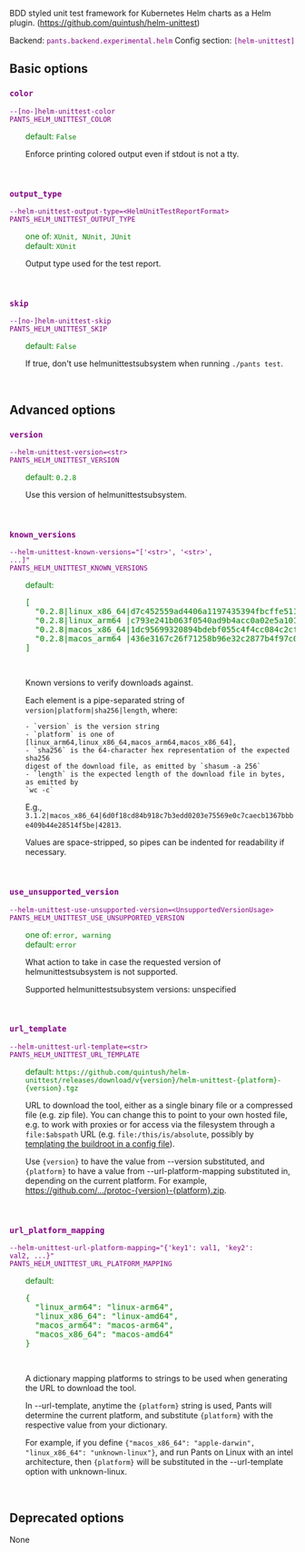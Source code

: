 
BDD styled unit test framework for Kubernetes Helm charts as a Helm plugin. (https://github.com/quintush/helm-unittest)

Backend: <span style="color: purple"><code>pants.backend.experimental.helm</code></span>
Config section: <span style="color: purple"><code>[helm-unittest]</code></span>

## Basic options

<div style="color: purple">

### `color`

  <code>--[no-]helm-unittest-color</code><br>
  <code>PANTS_HELM_UNITTEST_COLOR</code><br>
</div>
<div style="padding-left: 2em;">
<span style="color: green">default: <code>False</code></span>

<br>

Enforce printing colored output even if stdout is not a tty.
</div>
<br>

<div style="color: purple">

### `output_type`

  <code>--helm-unittest-output-type=&lt;HelmUnitTestReportFormat&gt;</code><br>
  <code>PANTS_HELM_UNITTEST_OUTPUT_TYPE</code><br>
</div>
<div style="padding-left: 2em;">
<span style="color: green">one of: <code>XUnit, NUnit, JUnit</code></span><br>
<span style="color: green">default: <code>XUnit</code></span>

<br>

Output type used for the test report.
</div>
<br>

<div style="color: purple">

### `skip`

  <code>--[no-]helm-unittest-skip</code><br>
  <code>PANTS_HELM_UNITTEST_SKIP</code><br>
</div>
<div style="padding-left: 2em;">
<span style="color: green">default: <code>False</code></span>

<br>

If true, don't use helmunittestsubsystem when running `./pants test`.
</div>
<br>


## Advanced options

<div style="color: purple">

### `version`

  <code>--helm-unittest-version=&lt;str&gt;</code><br>
  <code>PANTS_HELM_UNITTEST_VERSION</code><br>
</div>
<div style="padding-left: 2em;">
<span style="color: green">default: <code>0.2.8</code></span>

<br>

Use this version of helmunittestsubsystem.
</div>
<br>

<div style="color: purple">

### `known_versions`

  <code>--helm-unittest-known-versions=&quot;['&lt;str&gt;', '&lt;str&gt;', ...]&quot;</code><br>
  <code>PANTS_HELM_UNITTEST_KNOWN_VERSIONS</code><br>
</div>
<div style="padding-left: 2em;">
<span style="color: green">default: <pre>[
  "0.2.8|linux&lowbar;x86&lowbar;64|d7c452559ad4406a1197435394fbcffe51198060de1aa9b4cb6feaf876776ba0|18299096",
  "0.2.8|linux&lowbar;arm64 |c793e241b063f0540ad9b4acc0a02e5a101bd9daea5bdf4d8562e9b2337fedb2|16943867",
  "0.2.8|macos&lowbar;x86&lowbar;64|1dc95699320894bdebf055c4f4cc084c2cfa0133d3cb7fd6a4c0adca94df5c96|18161928",
  "0.2.8|macos&lowbar;arm64 |436e3167c26f71258b96e32c2877b4f97c051064db941de097cf3db2fc861342|17621648"
]</pre></span>

<br>


Known versions to verify downloads against.

Each element is a pipe-separated string of `version|platform|sha256|length`, where:

    - `version` is the version string
    - `platform` is one of [linux_arm64,linux_x86_64,macos_arm64,macos_x86_64],
    - `sha256` is the 64-character hex representation of the expected sha256
    digest of the download file, as emitted by `shasum -a 256`
    - `length` is the expected length of the download file in bytes, as emitted by
    `wc -c`

E.g., `3.1.2|macos_x86_64|6d0f18cd84b918c7b3edd0203e75569e0c7caecb1367bbbe409b44e28514f5be|42813`.

Values are space-stripped, so pipes can be indented for readability if necessary.

</div>
<br>

<div style="color: purple">

### `use_unsupported_version`

  <code>--helm-unittest-use-unsupported-version=&lt;UnsupportedVersionUsage&gt;</code><br>
  <code>PANTS_HELM_UNITTEST_USE_UNSUPPORTED_VERSION</code><br>
</div>
<div style="padding-left: 2em;">
<span style="color: green">one of: <code>error, warning</code></span><br>
<span style="color: green">default: <code>error</code></span>

<br>


What action to take in case the requested version of helmunittestsubsystem is not supported.

Supported helmunittestsubsystem versions: unspecified

</div>
<br>

<div style="color: purple">

### `url_template`

  <code>--helm-unittest-url-template=&lt;str&gt;</code><br>
  <code>PANTS_HELM_UNITTEST_URL_TEMPLATE</code><br>
</div>
<div style="padding-left: 2em;">
<span style="color: green">default: <code>https://github.com/quintush/helm-unittest/releases/download/v{version}/helm-unittest-{platform}-{version}.tgz</code></span>

<br>

URL to download the tool, either as a single binary file or a compressed file (e.g. zip file). You can change this to point to your own hosted file, e.g. to work with proxies or for access via the filesystem through a `file:$abspath` URL (e.g. `file:/this/is/absolute`, possibly by [templating the buildroot in a config file](https://www.pantsbuild.org/v2.16/docs/options#config-file-entries)).

Use `{version}` to have the value from --version substituted, and `{platform}` to have a value from --url-platform-mapping substituted in, depending on the current platform. For example, https://github.com/.../protoc-{version}-{platform}.zip.
</div>
<br>

<div style="color: purple">

### `url_platform_mapping`

  <code>--helm-unittest-url-platform-mapping=&quot;{'key1': val1, 'key2': val2, ...}&quot;</code><br>
  <code>PANTS_HELM_UNITTEST_URL_PLATFORM_MAPPING</code><br>
</div>
<div style="padding-left: 2em;">
<span style="color: green">default: <pre>{
  "linux&lowbar;arm64": "linux-arm64",
  "linux&lowbar;x86&lowbar;64": "linux-amd64",
  "macos&lowbar;arm64": "macos-arm64",
  "macos&lowbar;x86&lowbar;64": "macos-amd64"
}</pre></span>

<br>

A dictionary mapping platforms to strings to be used when generating the URL to download the tool.

In --url-template, anytime the `{platform}` string is used, Pants will determine the current platform, and substitute `{platform}` with the respective value from your dictionary.

For example, if you define `{"macos_x86_64": "apple-darwin", "linux_x86_64": "unknown-linux"}`, and run Pants on Linux with an intel architecture, then `{platform}` will be substituted in the --url-template option with unknown-linux.
</div>
<br>


## Deprecated options

None


